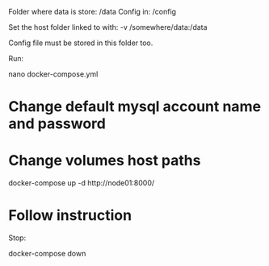 



Folder where data is store: /data
Config in: /config

Set the host folder linked to with: -v /somewhere/data:/data

Config file must be stored in this folder too.

Run:

nano docker-compose.yml
# Change default mysql account name and password
# Change volumes host paths
docker-compose up -d
http://node01:8000/
# Follow instruction

Stop:

docker-compose down

